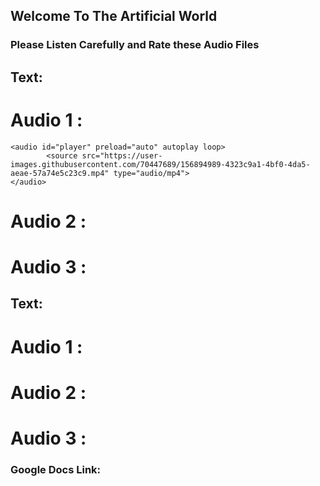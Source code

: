 ## Welcome To The Artificial World



### Please Listen Carefully and Rate these Audio Files

## Text:

# Audio 1 : <iframe src="assets/music/silence.mp4" allow="autoplay" id="audio" style="display:none"></iframe>
    <audio id="player" preload="auto" autoplay loop>
            <source src="https://user-images.githubusercontent.com/70447689/156894989-4323c9a1-4bf0-4da5-aeae-57a74e5c23c9.mp4" type="audio/mp4">
    </audio>
# Audio 2 :
# Audio 3 :

## Text: 

# Audio 1 :
# Audio 2 :
# Audio 3 : 

### Google Docs Link: 
